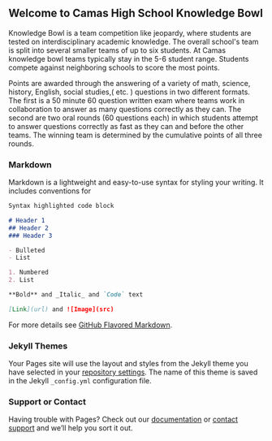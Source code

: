 ## Welcome to Camas High School Knowledge Bowl

Knowledge Bowl is a team competition like jeopardy, where students are tested on interdisciplinary academic knowledge. The overall school's team is split into several smaller teams of up to six students. At Camas knowledge bowl teams typically stay in the 5-6 student range. Students compete against neighboring schools to score the most points.

Points are awarded through the answering of a variety of math, science, history, English, social studies,( etc. ) questions in two different formats. The first is a 50 minute 60 question written exam where teams work in collaboration to answer as many questions correctly as they can. The second are two oral rounds (60 questions each) in which students attempt to answer questions correctly as fast as they can and before the other teams. The winning team is determined by the cumulative points of all three rounds.

### Markdown

Markdown is a lightweight and easy-to-use syntax for styling your writing. It includes conventions for

```markdown
Syntax highlighted code block

# Header 1
## Header 2
### Header 3

- Bulleted
- List

1. Numbered
2. List

**Bold** and _Italic_ and `Code` text

[Link](url) and ![Image](src)
```

For more details see [GitHub Flavored Markdown](https://guides.github.com/features/mastering-markdown/).

### Jekyll Themes

Your Pages site will use the layout and styles from the Jekyll theme you have selected in your [repository settings](https://github.com/aquabs/Knowledge-Bowl/settings). The name of this theme is saved in the Jekyll `_config.yml` configuration file.

### Support or Contact

Having trouble with Pages? Check out our [documentation](https://help.github.com/categories/github-pages-basics/) or [contact support](https://github.com/contact) and we’ll help you sort it out.
